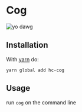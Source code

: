 # Cog
![yo dawg](http://cdn.meme.am/instances2/500x/2816632.jpg)

## Installation
With [yarn](https://github.com/yarnpkg/yarn) do:

`yarn global add hc-cog`

## Usage
run `cog` on the command line
